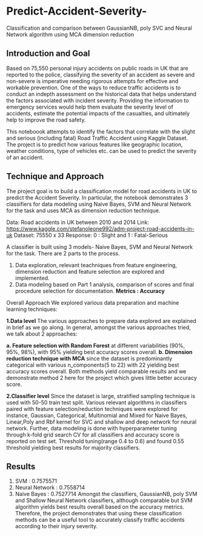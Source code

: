 # Predict-Accident-Severity-
Classification and comparison between GaussianNB, poly SVC and Neural Network algorithm using MCA dimension reduction

## Introduction and Goal
Based on 75,550 personal injury accidents on public roads in UK that are reported to the police, classifying the severity of an accident as severe and non-severe is imperative needing rigorous attempts for effective and workable prevention.
One of the ways to reduce traffic accidents is to conduct an indepth assessment on the historical data that helps understand the factors associated with incident severity.
Providing the information to emergency services would help them evaluate the severity level of accidents, estimate the potential impacts of the casualties, and
ultimately help to improve the road safety. 

This noteboook attempts to identify the factors that correlate with the slight and serious (including fatal) Road Traffic Accident using Kaggle Dataset.
The project is to predict how various features like geographic location, weather conditions, type of vehicles etc. can be used to predict the severity of an accident. 

## Technique and Approach
The project goal is to build a classification model for road accidents in UK to predict the Accident Severity.
In particular, the notebook demonstrates 3 classifiers for data modeling using Naive Bayes, SVM and Neural Network for the task and uses MCA as dimension reduction technique.

Data: Road accidents in UK between 2010 and 2014
Link: https://www.kaggle.com/stefanoleone992/adm-project-road-accidents-in-uk
Dataset: 75550 x 33
Response: 0 : Slight and 1 : Fatal-Serious

A classifier is built using 3 models- Naive Bayes, SVM and Neural Network for the task. There are 2 parts to the process.

1. Data exploration, relevant teachniques from feature engineering, dimension reduction and feature selection are explored and implemented.
2. Data modeling based on Part 1 analysis, comparison of scores and final procedure selection for documentation.
**Metrics : Accuracy**

Overall Approach
We explored various data preparation and machine learning techniques:

**1.Data level**
The various approaches to prepare data explored are explained in brief as we go along. In general, amongst the various approaches tried, we talk about 2 approaches:

**a. Feature selection with Random Forest** at different variabilities (90%, 95%, 98%), with 95% yielding best accuracy scores overall.
**b. Dimension reduction technique with MCA** since the dataset is predominantly categorical with various n_components(5 to 22) with 22 yielding best accuracy scores overall.
Both methods yield comparable results and we demonstrate method 2 here for the project which gives little better accuracy score.

**2.Classifier level**
Since the dataset is large, stratified sampling technique is used with 50-50 train test split.
Various relevant algorithms in classifiers paired with feature selection/reduction techniques were explored for instance, Gaussian, Categorical, Multinomial and Mixed for Naive Bayes, Linear,Poly and Rbf kernel for SVC and shallow and deep network for neural network.
Further, data modeling is done with hyperparameter tuning through k-fold grid search CV for all classifiers and accuracy score is reported on test set.
Threshold tuning(range 0.4 to 0.6) and found 0.55 threshold yielding best results for majority classifiers.

## Results
1. SVM : 0.7575571  
2. Neural Network : 0.7558714  
3. Naive Bayes : 0.7527714
Amongst the classifiers, GaussianNB, poly SVM and Shallow Neural Network classifiers, although comparable but SVM algorithm yields best results overall based on the accuracy metrics.
Therefore, the project demonstrates that using these classification methods can be a useful tool to accurately classify traffic accidents according to their injury severity.
